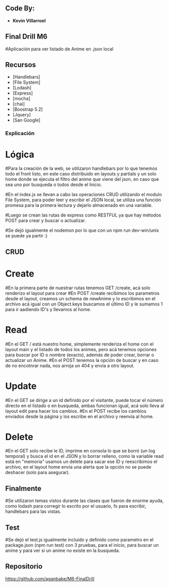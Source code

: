 ## Code By:

- **Kevin Villarroel**

## Final Drill M6

#Aplicación para ver listado de Anime en .json local

## Recursos

- [Handlebars]
- [File System]
- [Lodash]
- [Express]
- [mocha]
- [chai]
- [Boostrap 5.2]
- [Jquery]
- [San Google]

### Explicación

# Lógica

#Para la creación de la web, se utilizaron handlebars por lo que tenemos todo el front listo, en este caso distribuido en layouts y partials y un solo home donde se ejecuta el filtro del anime que viene del json, en caso que sea uno por busqueda o todos desde el Inicio.

#En el index.js se llevan a cabo las operaciones CRUD utilizando el modulo File System, para poder leer y escribir el
JSON local, se utiliza una función promesa para la primera lectura y dejarlo almacenado en una variable.

#Luego se crean las rutas de express como RESTFUL ya que hay métodos POST para crear y buscar o actualizar.

#Se dejó igualmente el nodemon por lo que con un npm run dev-win/unix se puede ya partir :)

## CRUD

# Create

#En la primera parte de nuestrar rutas tenemos GET /create, acá solo renderizo el layout para crear
#En POST /create recibimos los parametros desde el layout, creamos un schema de newAnime y lo escribimos en el archivo
acá igual con un Object.keys buscamos el último ID y le sumamos 1 para ir aadiendo ID's y llevamos al home.

# Read

#En el GET / está nuestro home, simplemente renderiza el home con el layout main y el listado de todos los animes, pero acá tenemos opciones para buscar por ID o nombre (exacto), además de poder crear, borrar o actualizar un Anime.
#En el POST tenemos la opción de buscar y en caso de no encotnrar nada, nos arroja un 404 y envía a otro layout.

# Update

#En el GET se dirige a un id definido por el visitante, puede tocar el número directo en el listado o en busqueda, ambas funcionan igual, acá solo lleva al layout edit para hacer los cambios.
#En el POST recibe los cambios enviados desde la página y los escribe en el archivo y reenvía al home.

# Delete

#En el GET solo recibe le ID, imprime en consola lo que se borró (un log temporal) y busca el id en el JSON y lo borrar relleno, como la variable read está en "memoria" usamos un delete para sacar ese ID y reescribimos el archivo, en el layout home envía una alerta que la opción no se puede deshacer (solo para asegurar).

## Finalmente

#Se utilizaron temas vistos durante las clases que fueron de enorme ayuda, como lodash para corregir lo escrito por el usuario, fs para escribir, handlebars para las vistas.

## Test

#Se dejó el test.js igualmente incluido y definido como parametro en el package.json (npm run test) con 3 pruebas, para el inicio, para buscar un anime y para ver si un anime no existe en la busqueda.

## Repositorio

https://github.com/aganbake/M6-FinalDrill
